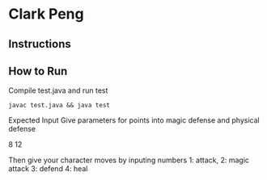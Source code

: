 # Clark Peng
## Instructions

## How to Run

Compile test.java and run test

```
javac test.java && java test
```

Expected Input 
Give parameters for points into magic defense and physical defense

8 12 

Then give your character moves by inputing numbers 
1: attack, 2: magic attack 3: defend 4: heal

